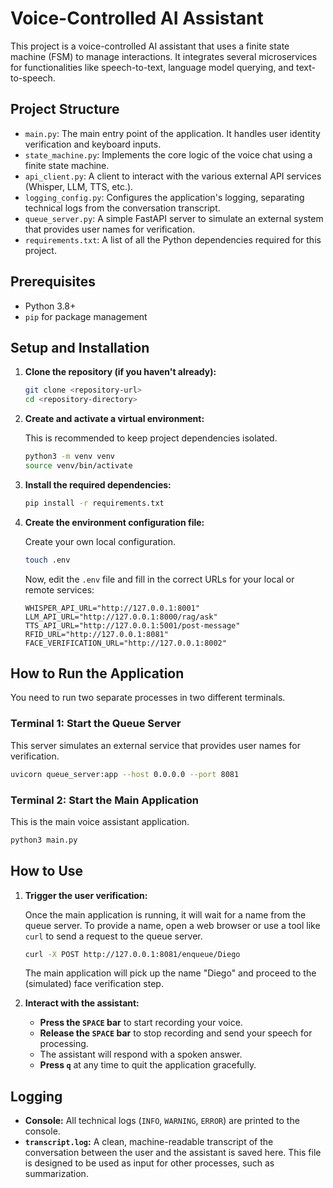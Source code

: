 # Voice-Controlled AI Assistant

This project is a voice-controlled AI assistant that uses a finite state machine (FSM) to manage interactions. It integrates several microservices for functionalities like speech-to-text, language model querying, and text-to-speech.

## Project Structure

- `main.py`: The main entry point of the application. It handles user identity verification and keyboard inputs.
- `state_machine.py`: Implements the core logic of the voice chat using a finite state machine.
- `api_client.py`: A client to interact with the various external API services (Whisper, LLM, TTS, etc.).
- `logging_config.py`: Configures the application's logging, separating technical logs from the conversation transcript.
- `queue_server.py`: A simple FastAPI server to simulate an external system that provides user names for verification.
- `requirements.txt`: A list of all the Python dependencies required for this project.

## Prerequisites

- Python 3.8+
- `pip` for package management

## Setup and Installation

1. **Clone the repository (if you haven't already):**

   ```bash
   git clone <repository-url>
   cd <repository-directory>
   ```
2. **Create and activate a virtual environment:**

   This is recommended to keep project dependencies isolated.

   ```bash
   python3 -m venv venv
   source venv/bin/activate
   ```
3. **Install the required dependencies:**

   ```bash
   pip install -r requirements.txt
   ```
4. **Create the environment configuration file:**

   Create your own local configuration.

   ```bash
   touch .env
   ```

   Now, edit the `.env` file and fill in the correct URLs for your local or remote services:

   ```env
   WHISPER_API_URL="http://127.0.0.1:8001"
   LLM_API_URL="http://127.0.0.1:8000/rag/ask"
   TTS_API_URL="http://127.0.0.1:5001/post-message"
   RFID_URL="http://127.0.0.1:8081"
   FACE_VERIFICATION_URL="http://127.0.0.1:8002"
   ```

## How to Run the Application

You need to run two separate processes in two different terminals.

### Terminal 1: Start the Queue Server

This server simulates an external service that provides user names for verification.

```bash
uvicorn queue_server:app --host 0.0.0.0 --port 8081
```

### Terminal 2: Start the Main Application

This is the main voice assistant application.

```bash
python3 main.py
```

## How to Use

1. **Trigger the user verification:**

   Once the main application is running, it will wait for a name from the queue server. To provide a name, open a web browser or use a tool like `curl` to send a request to the queue server.

   ```bash
   curl -X POST http://127.0.0.1:8081/enqueue/Diego
   ```

   The main application will pick up the name "Diego" and proceed to the (simulated) face verification step.
2. **Interact with the assistant:**

   - **Press the `SPACE` bar** to start recording your voice.
   - **Release the `SPACE` bar** to stop recording and send your speech for processing.
   - The assistant will respond with a spoken answer.
   - **Press `q`** at any time to quit the application gracefully.

## Logging

- **Console:** All technical logs (`INFO`, `WARNING`, `ERROR`) are printed to the console.
- **`transcript.log`:** A clean, machine-readable transcript of the conversation between the user and the assistant is saved here. This file is designed to be used as input for other processes, such as summarization.
